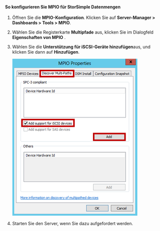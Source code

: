 #### <a name="to-configure-mpio-for-storsimple-volumes"></a>So konfigurieren Sie MPIO für StorSimple Datenmengen

1. Öffnen Sie die **MPIO-Konfiguration**. Klicken Sie auf **Server-Manager > Dashboards > Tools > MPIO**.

2. Wählen Sie die Registerkarte **Multipfade** aus, klicken Sie im Dialogfeld **Eigenschaften von MPIO** .

3. Wählen Sie die **Unterstützung für iSCSI-Geräte hinzufügen**aus, und klicken Sie dann auf **Hinzufügen**.  

    ![Eigenschaften von MPIO ermitteln Multi Wege](./media/storsimple-configure-mpio-volumes/IC741003.png)

4. Starten Sie den Server, wenn Sie dazu aufgefordert werden.
